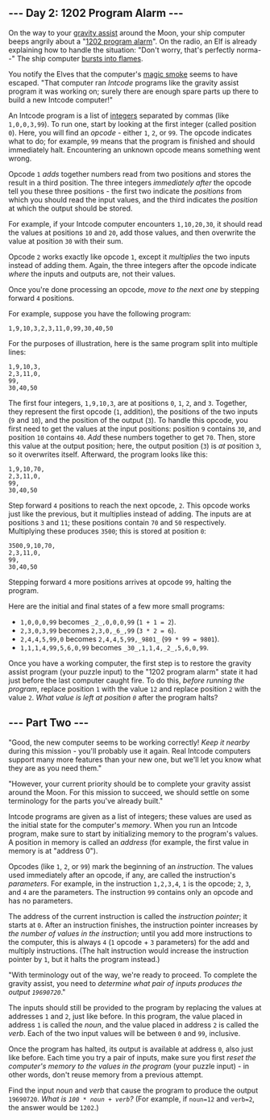 ﻿## --- Day 2: 1202 Program Alarm ---

On the way to your  [gravity assist](https://en.wikipedia.org/wiki/Gravity_assist)  around the Moon, your ship computer beeps angrily about a "[1202 program alarm](https://www.hq.nasa.gov/alsj/a11/a11.landing.html#1023832)". On the radio, an Elf is already explaining how to handle the situation: "Don't worry, that's perfectly norma--" The ship computer  [bursts into flames](https://en.wikipedia.org/wiki/Halt_and_Catch_Fire).

You notify the Elves that the computer's  [magic smoke](https://en.wikipedia.org/wiki/Magic_smoke)  seems to have  escaped. "That computer ran  _Intcode_  programs like the gravity assist program it was working on; surely there are enough spare parts up there to build a new Intcode computer!"

An Intcode program is a list of  [integers](https://en.wikipedia.org/wiki/Integer)  separated by commas (like  `1,0,0,3,99`). To run one, start by looking at the first integer (called position  `0`). Here, you will find an  _opcode_  - either  `1`,  `2`, or  `99`. The opcode indicates what to do; for example,  `99`  means that the program is finished and should immediately halt. Encountering an unknown opcode means something went wrong.

Opcode  `1`  _adds_  together numbers read from two positions and stores the result in a third position. The three integers  _immediately after_  the opcode tell you these three positions - the first two indicate the  _positions_  from which you should read the input values, and the third indicates the  _position_  at which the output should be stored.

For example, if your Intcode computer encounters  `1,10,20,30`, it should read the values at positions  `10`  and  `20`, add those values, and then overwrite the value at position  `30`  with their sum.

Opcode  `2`  works exactly like opcode  `1`, except it  _multiplies_  the two inputs instead of adding them. Again, the three integers after the opcode indicate  _where_  the inputs and outputs are, not their values.

Once you're done processing an opcode,  _move to the next one_  by stepping forward  `4`  positions.

For example, suppose you have the following program:

```
1,9,10,3,2,3,11,0,99,30,40,50
```

For the purposes of illustration, here is the same program split into multiple lines:

```
1,9,10,3,
2,3,11,0,
99,
30,40,50

```

The first four integers,  `1,9,10,3`, are at positions  `0`,  `1`,  `2`, and  `3`. Together, they represent the first opcode (`1`, addition), the positions of the two inputs (`9`  and  `10`), and the position of the output (`3`). To handle this opcode, you first need to get the values at the input positions: position  `9`  contains  `30`, and position  `10`  contains  `40`.  _Add_  these numbers together to get  `70`. Then, store this value at the output position; here, the output position (`3`) is  _at_  position  `3`, so it overwrites itself. Afterward, the program looks like this:

```
1,9,10,70,
2,3,11,0,
99,
30,40,50

```

Step forward  `4`  positions to reach the next opcode,  `2`. This opcode works just like the previous, but it multiplies instead of adding. The inputs are at positions  `3`  and  `11`; these positions contain  `70`  and  `50`  respectively. Multiplying these produces  `3500`; this is stored at position  `0`:

```
3500,9,10,70,
2,3,11,0,
99,
30,40,50

```

Stepping forward  `4`  more positions arrives at opcode  `99`, halting the program.

Here are the initial and final states of a few more small programs:

-   `1,0,0,0,99`  becomes  `_2_,0,0,0,99`  (`1 + 1 = 2`).
-   `2,3,0,3,99`  becomes  `2,3,0,_6_,99`  (`3 * 2 = 6`).
-   `2,4,4,5,99,0`  becomes  `2,4,4,5,99,_9801_`  (`99 * 99 = 9801`).
-   `1,1,1,4,99,5,6,0,99`  becomes  `_30_,1,1,4,_2_,5,6,0,99`.

Once you have a working computer, the first step is to restore the gravity assist program (your puzzle input) to the "1202 program alarm" state it had just before the last computer caught fire. To do this,  _before running the program_, replace position  `1`  with the value  `12`  and replace position  `2`  with the value  `2`.  _What value is left at position  `0`_  after the program halts?

## --- Part Two ---

"Good, the new computer seems to be working correctly!  _Keep it nearby_  during this mission - you'll probably use it again. Real Intcode computers support many more features than your new one, but we'll let you know what they are as you need them."

"However, your current priority should be to complete your gravity assist around the Moon. For this mission to succeed, we should settle on some terminology for the parts you've already built."

Intcode programs are given as a list of integers; these values are used as the initial state for the computer's  _memory_. When you run an Intcode program, make sure to start by initializing memory to the program's values. A position in memory is called an  _address_  (for example, the first value in memory is at "address 0").

Opcodes (like  `1`,  `2`, or  `99`) mark the beginning of an  _instruction_. The values used immediately after an opcode, if any, are called the instruction's  _parameters_. For example, in the instruction  `1,2,3,4`,  `1`  is the opcode;  `2`,  `3`, and  `4`  are the parameters. The instruction  `99`  contains only an opcode and has no parameters.

The address of the current instruction is called the  _instruction pointer_; it starts at  `0`. After an instruction finishes, the instruction pointer increases by  _the number of values in the instruction_; until you add more instructions to the computer, this is always  `4`  (`1`  opcode +  `3`  parameters) for the add and multiply instructions. (The halt instruction would increase the instruction pointer by  `1`, but it halts the program instead.)

"With terminology out of the way, we're ready to proceed. To complete the gravity assist, you need to  _determine what pair of inputs produces the output  `19690720`_."

The inputs should still be provided to the program by replacing the values at addresses  `1`  and  `2`, just like before. In this program, the value placed in address  `1`  is called the  _noun_, and the value placed in address  `2`  is called the  _verb_. Each of the two input values will be between  `0`  and  `99`, inclusive.

Once the program has halted, its output is available at address  `0`, also just like before. Each time you try a pair of inputs, make sure you first  _reset the computer's memory to the values in the program_  (your puzzle input) - in other words, don't reuse memory from a previous attempt.

Find the input  _noun_  and  _verb_  that cause the program to produce the output  `19690720`.  _What is  `100 * noun + verb`?_  (For example, if  `noun=12`  and  `verb=2`, the answer would be  `1202`.)